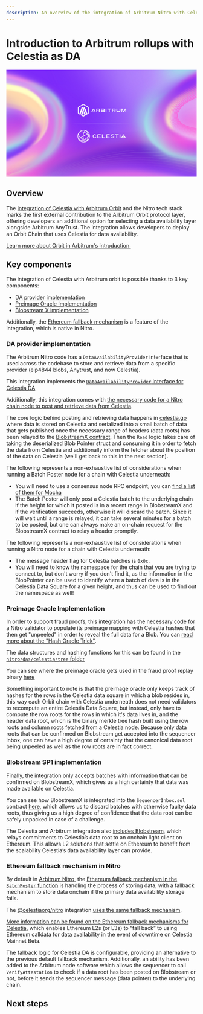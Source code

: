 ```yaml
---
description: An overview of the integration of Arbitrum Nitro with Celestia, detailing the key features and benefits, including the Ethereum fallback mechanism.
---
```


<!-- TODO: cleanup and revise this with Diego -->

# Introduction to Arbitrum rollups with Celestia as DA

![Celestia_Arbitrum](/img/Celestia-Arbitrum.png)

## Overview

The
[integration of Celestia with Arbitrum Orbit](https://blog.celestia.org/celestia-is-first-modular-data-availability-network-to-integrate-with-arbitrum-orbit/)
and the Nitro tech stack marks the first external contribution to the Arbitrum
Orbit protocol layer, offering developers an additional option for selecting
a data availability layer alongside Arbitrum AnyTrust. The integration allows
developers to deploy an Orbit Chain that uses Celestia for data availability.

[Learn more about Orbit in Arbitrum's introduction.](https://docs.arbitrum.io/launch-orbit-chain/orbit-gentle-introduction)

## Key components

The integration of Celestia with Arbitrum orbit is possible thanks to 3 key components:

  - [DA provider implementation](#da-provider-implementation)
  - [Preimage Oracle Implementation](#preimage-oracle-implementation)
  - [Blobstream X implementation](#blobstream-x-implementation)

Additionally, the [Ethereum fallback mechanism](#ethereum-fallback-mechanism-in-nitro) is a feature of the integration, which is native in Nitro.

### DA provider implementation

<!-- TODO: Josh and Diego to work on this -->

The Arbitrum Nitro code has a `DataAvailabilityProvider` interface that is used across the codebase to store and retrieve data from a specific provider (eip4844 blobs, Anytrust, and now Celestia).

This integration implements the [`DataAvailabilityProvider` interface for Celestia DA](https://github.com/celestiaorg/nitro/blob/966e631f1a03b49d49f25bea67a92b275d3bacb9/arbstate/inbox.go#L366-L477)

Additionally, this integration comes with
[the necessary code for a Nitro chain node to post and retrieve data from Celestia](https://github.com/celestiaorg/nitro/tree/v2.3.1-rc.1/das/celestia).

The core logic behind posting and retrieving data happens in [celestia.go](https://github.com/celestiaorg/nitro/blob/v2.3.1-rc.1/das/celestia/celestia.go) where data is stored on Celestia and serialized into a small batch of data that gets published once the necessary range of headers (data roots) has been relayed to the [BlobstreamX contract](https://github.com/succinctlabs/blobstreamx).
Then the `Read` logic takes care of taking the deserialized Blob Pointer struct and consuming it in order to fetch the data from Celestia and additionally inform the fetcher about the position of the data on Celestia (we'll get back to this in the next section).

The following represents a non-exhaustive list of considerations when running a Batch Poster node for a chain with Celestia underneath:
- You will need to use a consensus node RPC endpoint, you can
[find a list of them for Mocha](/how-to-guides/mocha-testnet.md#community-rpc-endpoints)
- The Batch Poster will only post a Celestia batch to the underlying chain if the height for which it posted is in a recent range in BlobstreamX and if the verification succeeds, otherwise it will discard the batch. Since it will wait until a range is relayed, it can take several minutes for a batch to be posted, but one can always make an on-chain request for the BlobstreamX contract to relay a header promptly.

The following represents a non-exhaustive list of considerations when running a Nitro node for a chain with Celestia underneath:
<!-- - The `TendermintRpc` endpoint is only needed by the batch poster, every other node can operate without a connection to a full node. -->
- The message header flag for Celestia batches is `0x0c`.
- You will need to know the namespace for the chain that you are trying to connect to, but don't worry if you don't find it, as the information in the BlobPointer can be used to identify where a batch of data is in the Celestia Data Square for a given height, and thus can be used to find out the namespace as well!

### Preimage Oracle Implementation

<!-- TODO: Link to nitro-das-celestia -->

In order to support fraud proofs, this integration has the necessary code for a Nitro validator to populate its preimage mapping with Celestia hashes that then get "unpeeled" in order to reveal the full data for a Blob. You can
[read more about the "Hash Oracle Trick"](https://docs.arbitrum.io/inside-arbitrum-nitro/#readpreimage-and-the-hash-oracle-trick).

The data structures and hashing functions for this can be found in the [`nitro/das/celestia/tree` folder](https://github.com/celestiaorg/nitro/tree/v2.3.1-rc.1/das/celestia/tree)

You can see where the preimage oracle gets used in the fraud proof replay binary [here](https://github.com/celestiaorg/nitro/blob/966e631f1a03b49d49f25bea67a92b275d3bacb9/cmd/replay/main.go#L153-L294)

Something important to note is that the preimage oracle only keeps track of hashes for the rows in the Celestia data square in which a blob resides in, this way each Orbit chain with Celestia underneath does not need validators to recompute an entire Celestia Data Square, but instead, only have to compute the row roots for the rows in which it's data lives in, and the header data root, which is the binary merkle tree hash built using the row roots and column roots fetched from a Celestia node. Because only data roots that can be confirmed on Blobstream get accepted into the sequencer inbox, one can have a high degree of certainty that the canonical data root being unpeeled as well as the row roots are in fact correct.

### Blobstream SP1 implementation

<!-- TODO: Change to Blobstream SP1 and right interface. Clean up duplicate paragraphs -->
Finally, the integration only accepts batches with information that can be confirmed on BlobstreamX, which gives us a high certainty that data was made available on Celestia.

You can see how BlobstreamX is integrated into the `SequencerInbox.sol` contract [here](https://github.com/celestiaorg/nitro-contracts/blob/celestia-v1.2.1/src/bridge/SequencerInbox.sol#L584-L630), which allows us to discard batches with otherwise faulty data roots, thus giving us a high degree of confidence that the data root can be safely unpacked in case of a challenge.

The Celestia and Arbitrum integration also
[includes Blobstream](/how-to-guides/blobstream.md),
which relays commitments to Celestia’s data root to an onchain light client
on Ethereum. This allows L2 solutions that settle on Ethereum to benefit
from the scalability Celestia’s data availability layer can provide.

### Ethereum fallback mechanism in Nitro

By default in [Arbitrum Nitro](https://github.com/OffchainLabs/nitro), the
[Ethereum fallback mechanism in the `BatchPoster` function](https://github.com/OffchainLabs/nitro/blob/d74229c5bcd592db7f6c7e37aa64375f53d2266d/arbnode/batch_poster.go#L1419~L1485)
is handling the process of storing data, with a fallback mechanism
to store data onchain if the primary data availability storage
fails.

The [@celestiaorg/nitro](https://github.com/celestiaorg/nitro) integration
[uses the same fallback mechanism](https://github.com/celestiaorg/nitro/blob/f01968eb3d4e19329e9c92b050e98a8e5772f1f2/arbnode/batch_poster.go#L845-L857).

[More information can be found on the Ethereum fallback mechanisms for Celestia](/how-to-guides/ethereum-fallback.md),
which enables Ethereum L2s (or L3s) to “fall back” to using Ethereum
calldata for data availability in the event of downtime on Celestia Mainnet
Beta.

The fallback logic for Celestia DA is configurable, providing an alternative
to the previous default fallback mechanism. Additionally, an ability has been
added to the Arbitrum node software which allows the sequencer to call
`VerifyAttestation` to check if a data root has been posted on Blobstream or
not, before it sends the sequencer message (data pointer) to the underlying
chain.

<!-- TODO: Cleanup and add fallback to anytrust -->

## Next steps

<!-- TODO: add new quickstart page. -->

